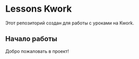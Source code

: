 # Lessons Kwork

Этот репозиторий создан для работы с уроками на Kwork.

## Начало работы

Добро пожаловать в проект!